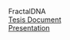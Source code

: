 FractalDNA  
[Tesis Document](https://es.overleaf.com/5767736148tdmtbfbbmqyy#84e695)  
[Presentation](https://docs.google.com/presentation/d/1hay0tf0_LFCKooQnK7dwWHgLUXeGXI3O4nOpFxfXHks/edit?usp=drive_link)
